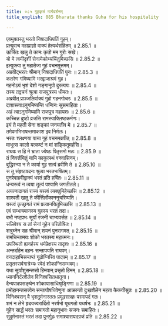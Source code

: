 ```yaml
---
title: ०८५ गुहकृतं मार्गदर्शनम्
title_english: 085 Bharata thanks Guha for his hospitality

---
```

<div class="audioEmbed"  caption="श्रीराम-हरिसीताराममूर्ति-घनपाठिभ्यां वचनम्" src="https://archive.org/download/Ramayana-recitation-Sriram-harisItArAmamUrti-Ghanapaati-v2/Kanda_2/Kanda_2_AYK-085-Guha_Krutham_Marga_Darshanam.mp3"></div>

एवमुक्तस्तु भरतो निषादाधिपतिं गुहम्।  
प्रत्युवाच महाप्राज्ञो वाक्यं हेत्यर्थसंहितम् ॥ 2.85.1 ॥   
ऊर्जितः खलु ते कामः कृतो मम गुरोः सखे।  
यो मे त्वमीदृशीं सेनामेकोभ्यर्चितुमिच्छसि ॥ 2.85.2 ॥   
इत्युक्त्वा तु महातेजा गुहं वचनमुत्तमम्।  
अब्रवीद्भरतः श्रीमान् निषादाधिपतिं पुनः ॥ 2.85.3 ॥   
कतरेण गमिष्यामि भरद्वाजाश्रमं गुह।  
गहनोऽयं भृशं देशो गङ्गानूपो दुरत्ययः ॥ 2.85.4 ॥   
तस्य तद्वचनं श्रुत्वा राजपुत्रस्य धीमतः।  
अब्रवीत् प्राञ्जलिर्वाक्यं गुहो गहनगोचरः ॥ 2.85.5 ॥   
दाशास्त्वाऽनुगमिष्यन्ति धन्विनः सुसमाहिताः।  
अहं त्वाऽनुगमिष्यामि राजपुत्र महायशः ॥ 2.85.6 ॥   
कच्चिन्न दुष्टो व्रजसि रामस्याक्लिष्टकर्मणः।  
इयं ते महती सेना शङ्कां जनयतीव मे ॥ 2.85.7 ॥   
तमेवमभिभाषन्तमाकाश इव निर्मलः।  
भरतः श्लक्ष्णया वाचा गुहं वचनमब्रवीत् ॥ 2.85.8 ॥   
माभूत्स कालो यत्कष्टं न मां शङ्कितुमर्हसि।  
राघवः स हि मे भ्राता ज्येष्ठः पितृसमो मतः ॥ 2.85.9 ॥   
तं निवर्त्तयितुं यामि काकुत्स्थं वनवासिनम्।  
बुद्धिरन्या न ते कार्या गुह सत्यं ब्रवीमि ते ॥ 2.85.10 ॥   
स तु संहृष्टवदनः श्रुत्वा भरतभाषितम्।  
पुनरेवाब्रवीद्वाक्यं भरतं प्रति हर्षितः ॥ 2.85.11 ॥   
धन्यस्त्वं न त्वया तुल्यं पश्यामि जगतीतले।  
अयत्नादागतं राज्यं यस्त्वं त्यक्तुमिहेच्छसि ॥ 2.85.12 ॥   
शाश्वती खलु ते कीर्त्तिर्लोकाननुचरिष्यति।  
यस्त्वं कृच्छ्रगतं रामं प्रत्यानयितुमिच्छसि ॥ 2.85.13 ॥   
एवं सम्भाषमाणस्य गुहस्य भरतं तदा।  
बभौ नष्टप्रभः सूर्यो रजनी चाभ्यवर्त्तत ॥ 2.85.14 ॥   
सन्निवेश्य स तां सेनां गुहेन परितोषितः।  
शत्रुघ्नेन सह श्रीमान् शयनं पुनरागमत् ॥ 2.85.15 ॥   
रामचिन्तामयः शोको भरतस्य महात्मनः।  
उपस्थितो ह्यनर्हस्य धर्मप्रेक्षस्य तादृशः ॥ 2.85.16 ॥   
अन्तर्दाहेन दहनः सन्तापयति राघवम्।  
वनदाहाभिसन्तप्तं गूढोग्निरिव पादपम् ॥ 2.85.17 ॥   
प्रसृतस्सर्वगात्रेभ्यः स्वेदं शोकाग्निसम्भवम्।  
यथा सूर्यांशुसन्तप्तो हिमवान् प्रसृतो हिमम् ॥ 2.85.18 ॥   
ध्याननिर्दरशैलेन विनिश्वसितधातुना।  
दैन्यपादपसङ्घेन शोकायासाधिश्रृङ्गिणा ॥ 2.85.19 ॥   
प्रमोहानन्तसत्त्वेन सन्तापौषधिवेणुना आक्रान्तो दुःखशैलेन महता कैकयीसुतः ॥ 2.85.20 ॥   
विनिःश्वसन् वै भृशदुर्मनास्ततः प्रमूढसञ्ज्ञः परमापदं गतः।  
शमं न लेभे हृदयज्वरार्दितो नरर्षभो यूथगतो यथर्षभः ॥ 2.85.21 ॥   
गुहेन सार्द्धं भरतः समागतो महानुभावः सजनः समाहितः।  
सुदुर्मनास्तं भरतं तदा पुनर्गुहः समाश्वासयदग्रजं प्रति ॥ 2.85.22 ॥   